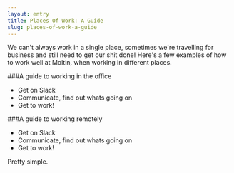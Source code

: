 ```yaml
---
layout: entry
title: Places Of Work: A Guide
slug: places-of-work-a-guide
---
```


We can't always work in a single place, sometimes we're travelling for business and still need to get our shit done! Here's a few examples of how to work well at Moltin, when working in different places.

###A guide to working in the office
 - Get on Slack
 - Communicate, find out whats going on
 - Get to work!

###A guide to working remotely
- Get on Slack
- Communicate, find out whats going on
- Get to work!

Pretty simple.
